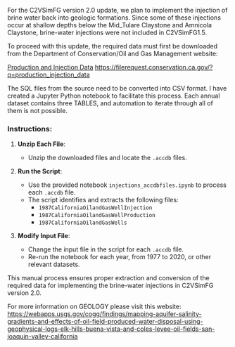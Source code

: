 For the C2VSimFG version 2.0 update, we plan to implement the injection of brine water back into geologic formations. Since some of these injections occur at shallow depths below the Mid_Tulare Claystone and Amnicola Claystone, brine-water injections were not included in C2VSimFG1.5. 

To proceed with this update, the required data must first be downloaded from the Department of Conservation/Oil and Gas Management website:

[Production and Injection Data](https://filerequest.conservation.ca.gov/?q=production_injection_data)
https://filerequest.conservation.ca.gov/?q=production_injection_data

The SQL files from the source need to be converted into CSV format. I have created a Jupyter Python notebook to facilitate this process. Each annual dataset contains three TABLES, and automation to iterate through all of them is not possible.

### Instructions:
1. **Unzip Each File**:
   - Unzip the downloaded files and locate the `.accdb` files.

2. **Run the Script**:
   - Use the provided notebook `injections_accdbfiles.ipynb` to process each `.accdb` file.
   - The script identifies and extracts the following files:
     - `1987CaliforniaOilandGasWellInjection`
     - `1987CaliforniaOilandGasWellProduction`
     - `1987CaliforniaOilandGasWells`

3. **Modify Input File**:
   - Change the input file in the script for each `.accdb` file.
   - Re-run the notebook for each year, from 1977 to 2020, or other relevant datasets.

This manual process ensures proper extraction and conversion of the required data for implementing the brine-water injections in C2VSimFG version 2.0.

For more information on GEOLOGY please visit this website:
https://webapps.usgs.gov/cogg/findings/mapping-aquifer-salinity-gradients-and-effects-of-oil-field-produced-water-disposal-using-geophysical-logs-elk-hills-buena-vista-and-coles-levee-oil-fields-san-joaquin-valley-california
